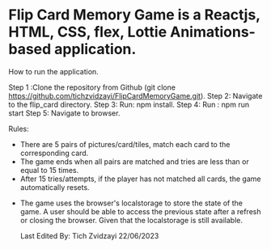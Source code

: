 # Flip Card Memory Game is a Reactjs, HTML, CSS, flex, Lottie Animations-based application.

How to run the application.

Step 1 :Clone the repository from Github (git clone https://github.com/tichzvidzayi/FlipCardMemoryGame.git).
Step 2: Navigate to the flip_card directory.
Step 3: Run: npm install.
Step 4: Run : npm run start
Step 5: Navigate to browser.

Rules:
- There are 5 pairs of pictures/card/tiles, match each card to the corresponding card.
- The game ends when all pairs are matched and tries are less than or equal to 15 times.
- After 15 tries/attempts, if the player has not matched all cards, the game automatically resets.

* The game uses the browser's localstorage to store the state of the game.
  A user should be able to access the previous state after a refresh or
  closing the browser. Given that the localstorage is still available.

  Last Edited By: Tich Zvidzayi
                    22/06/2023
